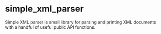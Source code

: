 # simple_xml_parser
Simple XML parser is small library for parsing and printing XML documents with a handful of useful public API functions.
